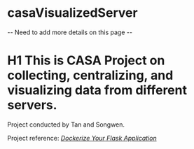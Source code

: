 # casaVisualizedServer
-- Need to add more details on this page -- 
# H1 This is CASA Project on collecting, centralizing, and visualizing data from different servers. 
Project conducted by Tan and Songwen.

Project reference: 
*[Dockerize Your Flask Application](https://medium.com/@tasnuva2606/dockerize-flask-app-4998a378a6aa)*

